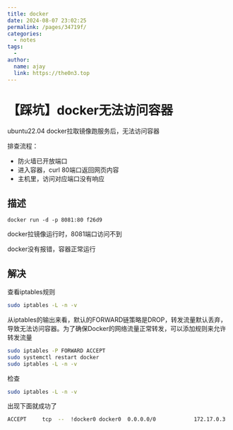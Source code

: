 ```yaml
---
title: docker
date: 2024-08-07 23:02:25
permalink: /pages/34719f/
categories:
  - notes
tags:
  - 
author: 
  name: ajay
  link: https://the0n3.top
---
```

# 【踩坑】docker无法访问容器

ubuntu22.04 docker拉取镜像跑服务后，无法访问容器

排查流程：

- 防火墙已开放端口
- 进入容器，curl 80端口返回网页内容
- 主机里，访问对应端口没有响应

## 描述

```docker
docker run -d -p 8081:80 f26d9
```

docker拉镜像运行时，8081端口访问不到

docker没有报错，容器正常运行

## 解决

查看iptables规则

```bash
sudo iptables -L -n -v
```

从iptables的输出来看，默认的FORWARD链策略是DROP，转发流量默认丢弃，导致无法访问容器。为了确保Docker的网络流量正常转发，可以添加规则来允许转发流量

```bash
sudo iptables -P FORWARD ACCEPT
sudo systemctl restart docker
sudo iptables -L -n -v
```

检查

```bash
sudo iptables -L -n -v
```

出现下面就成功了

```bash
ACCEPT     tcp  --  !docker0 docker0  0.0.0.0/0            172.17.0.3           tcp dpt:80
```